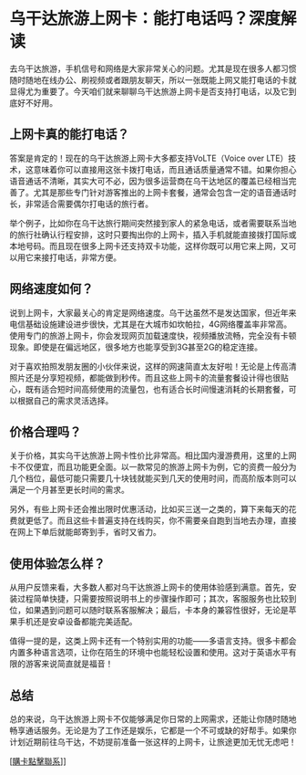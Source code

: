 # 乌干达旅游上网卡：能打电话吗？深度解读

去乌干达旅游，手机信号和网络是大家非常关心的问题。尤其是现在很多人都习惯随时随地在线办公、刷视频或者跟朋友聊天，所以一张既能上网又能打电话的卡就显得尤为重要了。今天咱们就来聊聊乌干达旅游上网卡是否支持打电话，以及它到底好不好用。

## 上网卡真的能打电话？

答案是肯定的！现在的乌干达旅游上网卡大多都支持VoLTE（Voice over LTE）技术，这意味着你可以直接用这张卡拨打电话，而且通话质量通常不错。如果你担心语音通话不清晰，其实大可不必，因为很多运营商在乌干达地区的覆盖已经相当完善了。尤其是那些专门针对游客推出的上网卡套餐，通常会包含一定的语音通话时长，非常适合需要偶尔打电话的旅行者。

举个例子，比如你在乌干达旅行期间突然接到家人的紧急电话，或者需要联系当地的旅行社确认行程安排，这时只要掏出你的上网卡，插入手机就能直接拨打国际或本地号码。而且现在很多上网卡还支持双卡功能，这样你既可以用它来上网，又可以用它来接打电话，非常方便。

## 网络速度如何？

说到上网卡，大家最关心的肯定是网络速度。乌干达虽然不是发达国家，但近年来电信基础设施建设进步很快，尤其是在大城市如坎帕拉，4G网络覆盖率非常高。使用专门的旅游上网卡，你会发现网页加载速度快，视频播放流畅，完全没有卡顿现象。即使是在偏远地区，很多地方也能享受到3G甚至2G的稳定连接。

对于喜欢拍照发朋友圈的小伙伴来说，这样的网速简直太友好啦！无论是上传高清照片还是分享短视频，都能做到秒传。而且这些上网卡的流量套餐设计得也很贴心，既有适合短时间高频使用的流量包，也有适合长时间慢速消耗的长期套餐，可以根据自己的需求灵活选择。

## 价格合理吗？

关于价格，其实乌干达旅游上网卡性价比非常高。相比国内漫游费用，这里的上网卡不仅便宜，而且功能更全面。以一款常见的旅游上网卡为例，它的资费一般分为几个档位，最低可能只需要几十块钱就能买到几天的使用时间，而高阶版本则可以满足一个月甚至更长时间的需求。

另外，有些上网卡还会推出限时优惠活动，比如买三送一之类的，算下来每天的花费就更低了。而且这些卡普遍支持在线购买，你不需要亲自跑到当地去办理，直接在网上下单后就能邮寄到手，省时又省力。

## 使用体验怎么样？

从用户反馈来看，大多数人都对乌干达旅游上网卡的使用体验感到满意。首先，安装过程简单快捷，只需要按照说明书上的步骤操作即可；其次，客服服务也比较到位，如果遇到问题可以随时联系客服解决；最后，卡本身的兼容性很好，无论是苹果手机还是安卓设备都能完美适配。

值得一提的是，这类上网卡还有一个特别实用的功能——多语言支持。很多卡都会内置多种语言选项，让你在陌生的环境中也能轻松设置和使用。这对于英语水平有限的游客来说简直就是福音！

## 总结

总的来说，乌干达旅游上网卡不仅能够满足你日常的上网需求，还能让你随时随地畅享通话服务。无论是为了工作还是娱乐，它都是一个不可或缺的好帮手。如果你计划近期前往乌干达，不妨提前准备一张这样的上网卡，让旅途更加无忧无虑吧！

[[購卡點擊聯系](https://t.me/s/esim1088)]]